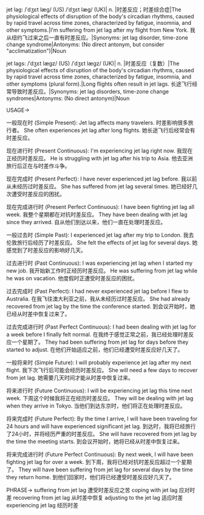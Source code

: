 jet lag: /ˈdʒɛt læɡ/ (US) /ˈdʒɛt læɡ/ (UK)| n. |时差反应；时差综合症|The physiological effects of disruption of the body's circadian rhythms, caused by rapid travel across time zones, characterized by fatigue, insomnia, and other symptoms.|I'm suffering from jet lag after my flight from New York. 我从纽约飞过来之后一直有时差反应。|Synonyms: jet lag disorder, time-zone change syndrome|Antonyms:  (No direct antonym, but consider "acclimatization")|Noun

jet lags: /ˈdʒɛt læɡz/ (US) /ˈdʒɛt læɡz/ (UK)| n. |时差反应（复数）|The physiological effects of disruption of the body's circadian rhythms, caused by rapid travel across time zones, characterized by fatigue, insomnia, and other symptoms (plural form).|Long flights often result in jet lags. 长途飞行经常导致时差反应。|Synonyms: jet lag disorders, time-zone change syndromes|Antonyms: (No direct antonym)|Noun


USAGE->

一般现在时 (Simple Present):
Jet lag affects many travelers. 时差影响很多旅行者。
She often experiences jet lag after long flights.  她长途飞行后经常会有时差反应。

现在进行时 (Present Continuous):
I'm experiencing jet lag right now. 我现在正经历时差反应。
He is struggling with jet lag after his trip to Asia. 他去亚洲旅行后正在与时差作斗争。

现在完成时 (Present Perfect):
I have never experienced jet lag before. 我以前从未经历过时差反应。
She has suffered from jet lag several times. 她已经好几次遭受时差反应的困扰。

现在完成进行时 (Present Perfect Continuous):
I have been fighting jet lag all week. 我整个星期都在对抗时差反应。
They have been dealing with jet lag since they arrived. 自从他们到达以来，他们一直在处理时差反应。

一般过去时 (Simple Past):
I experienced jet lag after my trip to London. 我去伦敦旅行后经历了时差反应。
She felt the effects of jet lag for several days. 她感觉到了时差反应的影响好几天。

过去进行时 (Past Continuous):
I was experiencing jet lag when I started my new job. 我开始新工作时正经历时差反应。
He was suffering from jet lag while he was on vacation. 他度假时正遭受时差反应的困扰。

过去完成时 (Past Perfect):
I had never experienced jet lag before I flew to Australia. 在我飞往澳大利亚之前，我从未经历过时差反应。
She had already recovered from jet lag by the time the conference started.  到会议开始时，她已经从时差中恢复过来了。

过去完成进行时 (Past Perfect Continuous):
I had been dealing with jet lag for a week before I finally felt normal. 在我终于感觉正常之前，我已经处理时差反应一个星期了。
They had been suffering from jet lag for days before they started to adjust. 在他们开始适应之前，他们已经遭受时差反应好几天了。

一般将来时 (Simple Future):
I will probably experience jet lag after my next flight. 我下次飞行后可能会经历时差反应。
She will need a few days to recover from jet lag. 她需要几天时间才能从时差中恢复过来。

将来进行时 (Future Continuous):
I will be experiencing jet lag this time next week. 下周这个时候我将正在经历时差反应。
They will be dealing with jet lag when they arrive in Tokyo. 当他们到达东京时，他们将正在处理时差反应。

将来完成时 (Future Perfect):
By the time I arrive, I will have been traveling for 24 hours and will have experienced significant jet lag. 到达时，我将已经旅行了24小时，并将经历严重的时差反应。
She will have recovered from jet lag by the time the meeting starts. 到会议开始时，她将已经从时差中恢复过来。

将来完成进行时 (Future Perfect Continuous):
By next week, I will have been fighting jet lag for over a week. 到下周，我将已经对抗时差反应超过一个星期了。
They will have been suffering from jet lag for several days by the time they return home. 到他们回家时，他们将已经遭受时差反应好几天了。


PHRASE->
suffering from jet lag 遭受时差反应之苦
coping with jet lag  应对时差
recovering from jet lag 从时差中恢复
adjusting to the jet lag 适应时差
experiencing jet lag  经历时差
